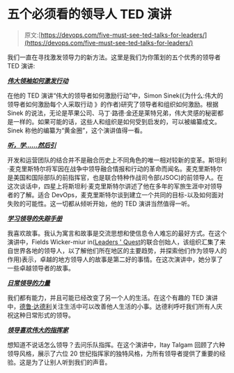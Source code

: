 # 五个必须看的领导人 TED 演讲

> 原文:[https://devops.com/five-must-see-ted-talks-for-leaders/](https://devops.com/five-must-see-ted-talks-for-leaders/)

我们一直在寻找激发领导力的新方法。这里是我们为你策划的五个优秀的领导者 TED 演讲:

***[伟大领袖如何激发行动](https://www.ted.com/talks/simon_sinek_how_great_leaders_inspire_action)***

在他的 TED 演讲“伟大的领导者如何激励行动”中，Simon Sinek(《为什么:伟大的领导者如何激励每个人采取行动 》的作者)研究了领导者和组织如何激励。根据 Sinek 的说法，无论是苹果公司、马丁·路德·金还是莱特兄弟，伟大灵感的秘密都是一样的。如果可能的话，这些人和组织是如何受到启发的，可以被编纂成文。Sinek 称他的编纂为“黄金圈”，这个演讲值得一看。

***[听，学……然后引](https://www.ted.com/talks/stanley_mcchrystal)***

开发和运营团队的结合并不是融合历史上不同角色的唯一相对较新的变革。斯坦利·麦克里斯特尔将军因在战争中领导融合情报和行动的革命而闻名。麦克里斯特尔是美国和国际部队的前指挥官，也是联合特种作战司令部(JSOC)的前领导人。在这次谈话中，四星上将斯坦利·麦克里斯特尔讲述了他在多年的军旅生涯中对领导者的了解。适合 DevOps，麦克里斯特尔谈到建立一个共同的目标-以及如何面对失败的可能性。这一切都从倾听开始，他的 TED 演讲当然值得一听。

***[学习领导的失踪手册](https://www.ted.com/talks/fields_wicker_miurin_learning_from_leadership_s_missing_manual)***

我喜欢故事。我认为寓言和故事是交流思想和使信息令人难忘的最好方式。在这个演讲中，Fields Wicker-miur in([Leaders ' Quest](http://www.leadersquest.org/)的联合创始人，该组织汇集了来自世界各地的领导人，以了解他们所在地区的主要趋势，并探索他们作为领导人的作用)表示，卓越的地方领导人的故事是第二好的事情。在这次演讲中，她分享了一些卓越领导者的故事。

***[日常领导的力量](https://www.ted.com/talks/drew_dudley_everyday_leadership)***

我们都有能力，并且可能已经改变了另一个人的生活。在这个有趣的 TED 演讲中，[德鲁·达德利](https://www.ted.com/speakers/drew_dudley)关注生活中可以改善他人生活的小事。达德利呼吁我们所有人庆祝这种日常形式的领导。

***[领导喜欢伟大的指挥家](https://www.ted.com/talks/itay_talgam_lead_like_the_great_conductors)***

想知道不说话怎么领导？去问乐队指挥。在这个演讲中，Itay Talgam 回顾了六种领导风格，展示了六位 20 世纪指挥家的独特风格，为所有领导者提供了重要的经验。这是为了让别人听到我们的声音。